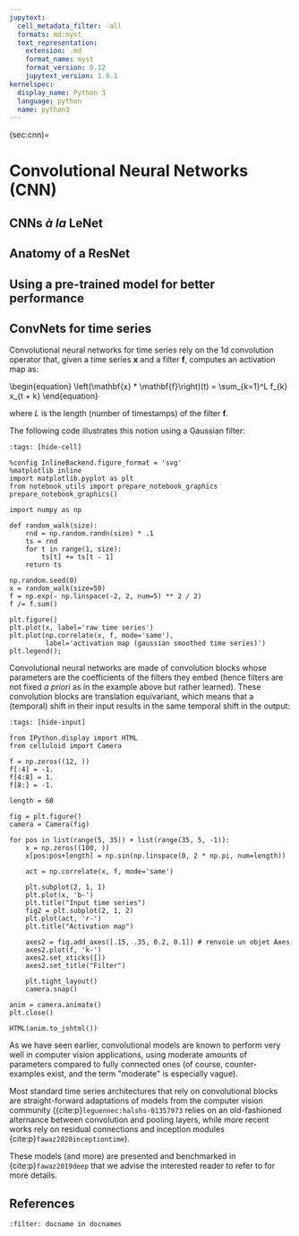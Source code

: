 ```yaml
---
jupytext:
  cell_metadata_filter: -all
  formats: md:myst
  text_representation:
    extension: .md
    format_name: myst
    format_version: 0.12
    jupytext_version: 1.9.1
kernelspec:
  display_name: Python 3
  language: python
  name: python3
---
```


(sec:cnn)=
# Convolutional Neural Networks (CNN)

## CNNs _à la_ LeNet

## Anatomy of a ResNet

## Using a pre-trained model for better performance

## ConvNets for time series

Convolutional neural networks for time series rely on the
1d convolution operator that, given a time series $\mathbf{x}$ and a filter
$\mathbf{f}$, computes an activation map as:

\begin{equation}
    \left(\mathbf{x} * \mathbf{f}\right)(t) = \sum_{k=1}^L f_{k} x_{t + k}
\end{equation}

where $L$ is the length (number of timestamps) of the filter $\mathbf{f}$.

The following code illustrates this notion using a Gaussian filter:

```{code-cell} ipython3
:tags: [hide-cell]

%config InlineBackend.figure_format = 'svg'
%matplotlib inline
import matplotlib.pyplot as plt
from notebook_utils import prepare_notebook_graphics
prepare_notebook_graphics()
```

```{code-cell} ipython3
import numpy as np

def random_walk(size):
    rnd = np.random.randn(size) * .1
    ts = rnd
    for t in range(1, size):
        ts[t] += ts[t - 1]
    return ts

np.random.seed(0)
x = random_walk(size=50)
f = np.exp(- np.linspace(-2, 2, num=5) ** 2 / 2)
f /= f.sum()

plt.figure()
plt.plot(x, label='raw time series')
plt.plot(np.correlate(x, f, mode='same'),
         label='activation map (gaussian smoothed time series)')
plt.legend();
```

Convolutional neural networks are made of convolution blocks whose parameters
are the coefficients of the filters they embed (hence filters are not fixed
    _a priori_ as in the example above but rather learned).
These convolution blocks are translation equivariant, which means that a
(temporal) shift in their input results in the same temporal shift in the
output:

```{code-cell} ipython3
:tags: [hide-input]

from IPython.display import HTML
from celluloid import Camera

f = np.zeros((12, ))
f[:4] = -1.
f[4:8] = 1.
f[8:] = -1.

length = 60

fig = plt.figure()
camera = Camera(fig)

for pos in list(range(5, 35)) + list(range(35, 5, -1)):
    x = np.zeros((100, ))
    x[pos:pos+length] = np.sin(np.linspace(0, 2 * np.pi, num=length))

    act = np.correlate(x, f, mode='same')

    plt.subplot(2, 1, 1)
    plt.plot(x, 'b-')
    plt.title("Input time series")
    fig2 = plt.subplot(2, 1, 2)
    plt.plot(act, 'r-')
    plt.title("Activation map")

    axes2 = fig.add_axes([.15, .35, 0.2, 0.1]) # renvoie un objet Axes
    axes2.plot(f, 'k-')
    axes2.set_xticks([])
    axes2.set_title("Filter")

    plt.tight_layout()
    camera.snap()

anim = camera.animate()
plt.close()

HTML(anim.to_jshtml())
```

As we have seen earlier, convolutional models are known to perform very well in computer vision
applications, using moderate amounts of parameters compared to fully connected
ones (of course, counter-examples exist, and the term "moderate" is
especially vague).

Most standard time series architectures that rely on convolutional blocks
are straight-forward adaptations of
models from the computer vision community
({cite:p}`leguennec:halshs-01357973` relies on an
old-fashioned alternance between convolution and pooling layers,
while more recent works rely on residual connections and
inception modules {cite:p}`fawaz2020inceptiontime`).

These models (and more) are presented and benchmarked in
{cite:p}`fawaz2019deep` that we
advise the interested reader to refer to for more details.


## References

```{bibliography}
:filter: docname in docnames
```